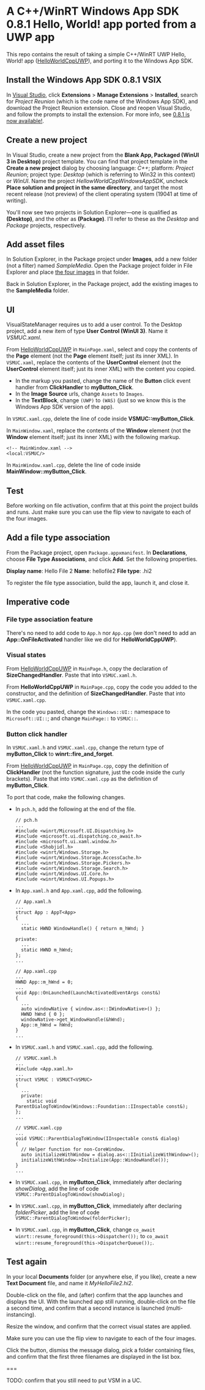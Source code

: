 # A C++/WinRT Windows App SDK 0.8.1 Hello, World! app ported from a UWP app

This repo contains the result of taking a simple C++/WinRT UWP Hello, World! app ([HelloWorldCppUWP](https://github.com/stevewhims/HelloWorldCppUWP)), and porting it to the Windows App SDK.

## Install the Windows App SDK 0.8.1 VSIX

In [Visual Studio](https://visualstudio.microsoft.com/downloads/), click **Extensions** > **Manage Extensions** > **Installed**, search for *Project Reunion* (which is the code name of the Windows App SDK), and download the Project Reunion extension. Close and reopen Visual Studio, and follow the prompts to install the extension. For more info, see [0.8.1 is now available!](https://github.com/microsoft/WindowsAppSDK/releases/tag/v0.8.1).

## Create a new project

In Visual Studio, create a new project from the **Blank App, Packaged (WinUI 3 in Desktop)** project template. You can find that project template in the **Create a new project** dialog by choosing language: *C++*; platform: *Project Reunion*; project type: *Desktop* (which is referring to Win32 in this context) or *WinUI*. Name the project *HellowWorldCppWindowsAppSDK*, uncheck **Place solution and project in the same directory**, and target the most recent release (not preview) of the client operating system (19041 at time of writing).

You'll now see two projects in Solution Explorer&mdash;one is qualified as **(Desktop)**, and the other as **(Package)**. I'll refer to these as the *Desktop* and *Package* projects, respectively.

## Add asset files

In Solution Explorer, in the Package project under **Images**, add a new folder (not a filter) named *SampleMedia*. Open the Package project folder in File Explorer and place [the four images](https://github.com/stevewhims/HellowWorldCppWindowsAppSDK/tree/master/HellowWorldCppWindowsAppSDK/HellowWorldCppWindowsAppSDK%20(Package)/Images/SampleMedia) in that folder.

Back in Solution Explorer, in the Package project, add the existing images to the **SampleMedia** folder.

## UI

VisualStateManager requires us to add a user control. To the Desktop project, add a new item of type **User Control (WinUI 3)**. Name it *VSMUC.xaml*.

From [HelloWorldCppUWP](https://github.com/stevewhims/HelloWorldCppUWP) in `MainPage.xaml`, select and copy the contents of the **Page** element (not the **Page** element itself; just its inner XML). In `VSMUC.xaml`, replace the contents of the **UserControl** element (not the **UserControl** element itself; just its inner XML) with the content you copied.

* In the markup you pasted, change the name of the **Button** click event handler from **ClickHandler** to **myButton_Click**.
* In the **Image** **Source** urls, change `Assets` to `Images`.
* In the **TextBlock**, change `(UWP)` to `(WAS)` (just so we know this is the Windows App SDK version of the app).

In `VSMUC.xaml.cpp`, delete the line of code inside **VSMUC::myButton_Click**.

In `MainWindow.xaml`, replace the contents of the **Window** element (not the **Window** element itself; just its inner XML) with the following markup.

```xaml
<!-- MainWindow.xaml -->
<local:VSMUC/>
```

In `MainWindow.xaml.cpp`, delete the line of code inside **MainWindow::myButton_Click**.

## Test

Before working on file activation, confirm that at this point the project builds and runs. Just make sure you can use the flip view to navigate to each of the four images.

## Add a file type association

From the Package project, open `Package.appxmanifest`. In **Declarations**, choose **File Type Associations**, and click **Add**. Set the following properties.

**Display name**: Hello File 2
**Name**: hellofile2
**File type**: .hi2

To register the file type association, build the app, launch it, and close it.

## Imperative code

### File type association feature

There's no need to add code to `App.h` nor `App.cpp` (we don't need to add an **App::OnFileActivated** handler like we did for **HelloWorldCppUWP**).

### Visual states

From [HelloWorldCppUWP](https://github.com/stevewhims/HelloWorldCppUWP) in `MainPage.h`, copy the declaration of **SizeChangedHandler**. Paste that into `VSMUC.xaml.h`.

From **HelloWorldCppUWP** in `MainPage.cpp`, copy the code you added to the constructor, and the definition of **SizeChangedHandler**. Paste that into `VSMUC.xaml.cpp`.

In the code you pasted, change the `Windows::UI::` namespace to `Microsoft::UI::`; and change `MainPage::` to `VSMUC::`.

### Button click handler

In `VSMUC.xaml.h` and `VSMUC.xaml.cpp`, change the return type of **myButton_Click** to **winrt::fire_and_forget**.

From [HelloWorldCppUWP](https://github.com/stevewhims/HelloWorldCppUWP) in `MainPage.cpp`, copy the definition of **ClickHandler** (not the function signature, just the code inside the curly brackets). Paste that into `VSMUC.xaml.cpp` as the definition of **myButton_Click**.

To port that code, make the following changes.

* In `pch.h`, add the following at the end of the file.
  
  ```cppwinrt
  // pch.h
  ...
  #include <winrt/Microsoft.UI.Dispatching.h>
  #include <microsoft.ui.dispatching.co_await.h>
  #include <microsoft.ui.xaml.window.h>
  #include <Shobjidl.h>
  #include <winrt/Windows.Storage.h>
  #include <winrt/Windows.Storage.AccessCache.h>
  #include <winrt/Windows.Storage.Pickers.h>
  #include <winrt/Windows.Storage.Search.h>
  #include <winrt/Windows.UI.Core.h>
  #include <winrt/Windows.UI.Popups.h>
  ```

* In `App.xaml.h` and `App.xaml.cpp`, add the following.
  
  ```cppwinrt
  // App.xaml.h
  ...
  struct App : AppT<App>
  {
    ...
    static HWND WindowHandle() { return m_hWnd; }

  private:
    ...
    static HWND m_hWnd;
  };
  ...

  // App.xaml.cpp
  ...
  HWND App::m_hWnd = 0;
  ...
  void App::OnLaunched(LaunchActivatedEventArgs const&)
  {
    ...
    auto windowNative { window.as<::IWindowNative>() };
    HWND hWnd { 0 };
    windowNative->get_WindowHandle(&hWnd);
    App::m_hWnd = hWnd;
  }
  ...
  ```

* In `VSMUC.xaml.h` and `VSMUC.xaml.cpp`, add the following.

  ```cppwinrt
  // VSMUC.xaml.h
  ...
  #include <App.xaml.h>
  ...
  struct VSMUC : VSMUCT<VSMUC>
  {
    ...
    private:
      static void ParentDialogToWindow(Windows::Foundation::IInspectable const&);
  };
  ...

  // VSMUC.xaml.cpp
  ...
  void VSMUC::ParentDialogToWindow(IInspectable const& dialog)
  {
    // Helper function for non-CoreWindow.
    auto initializeWithWindow = dialog.as<::IInitializeWithWindow>();
    initializeWithWindow->Initialize(App::WindowHandle());
  }
  ...
  ```

* In `VSMUC.xaml.cpp`, in **myButton_Click**, immediately after declaring *showDialog*, add the line of code `VSMUC::ParentDialogToWindow(showDialog);`
* In `VSMUC.xaml.cpp`, in **myButton_Click**, immediately after declaring *folderPicker*, add the line of code `VSMUC::ParentDialogToWindow(folderPicker);`
* In `VSMUC.xaml.cpp`, in **myButton_Click**, change `co_await winrt::resume_foreground(this->Dispatcher());` to `co_await winrt::resume_foreground(this->DispatcherQueue());`.

## Test again

In your local **Documents** folder (or anywhere else, if you like), create a new **Text Document** file, and name it *MyHelloFile2.hi2*.

Double-click on the file, and (after) confirm that the app launches and displays the UI. With the launched app still running, double-click on the file a second time, and confirm that a second instance is launched (multi-instancing).

Resize the window, and confirm that the correct visual states are applied.

Make sure you can use the flip view to navigate to each of the four images.

Click the button, dismiss the message dialog, pick a folder containing files, and confirm that the first three filenames are displayed in the list box.

===

TODO: confirm that you still need to put VSM in a UC.
